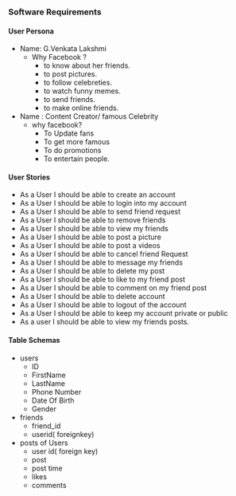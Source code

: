 ### Software Requirements
#### User Persona
- Name: G.Venkata Lakshmi
    -  Why Facebook ?
        -  to know about her friends.
        -  to  post pictures.
        -  to  follow celebreties.
        -  to watch funny memes.
        - to send friends.
        - to make online friends.
- Name :  Content Creator/ famous Celebrity
    -  why facebook?
        - To  Update  fans
        - To get more famous
        - To  do promotions
        - To entertain people.
    
#### User Stories
- As a User  I should be able to create an account
 - As a User  I should be able to login into my account
 - As a User  I should be able to  send friend request
 - As a User  I should be able to  remove friends 
 - As a User  I should be able to view my friends
 - As a User  I should be able to  post a picture
 - As a User  I should be able to  post a  videos
 - As a User  I should be able to  cancel friend Request
 - As a User  I should be able to   message my friends
 - As a User  I should be able to  delete my post 
 - As a User  I should be able to like to my friend post
 - As a User  I should be able to comment on my friend post
 - As a User  I should be able to  delete account
 - As a User  I should be able to logout of the account
- As a User  I should be able to  keep my account private or public
- As a user  I should be able to view my friends  posts.
#### Table Schemas
 - users 
     - ID
     - FirstName
     - LastName
     - Phone Number
     - Date Of Birth
     - Gender
 - friends
    - friend_id
    - userid( foreignkey)
 - posts of Users
     - user id( foreign key)
     - post
     - post time
     - likes 
     - comments
     